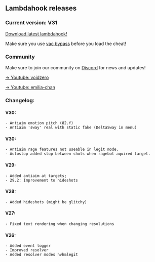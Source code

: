 ## Lambdahook releases

### Current version: V31

[Download latest lambdahook!](https://github.com/voidzero-development/voidzero-development.github.io/raw/main/Lambdav31.dll)

Make sure you use [vac bypass](https://github.com/danielkrupinski/VAC-Bypass-Loader) before you load the cheat!

### Community
Make sure to join our community on [Discord](https://discord.gg/b5q3m3bkbd) for news and updates!

[-> Youtube: voidzero](https://www.youtube.com/c/voidzero1337/)

[-> Youtube: emilia-chan](https://www.youtube.com/channel/UCFNwchKZrpjY1hcW8FjUbfQ)

### Changelog:

#### V30:
```
- Antiaim emotion pitch (82.f)
- Antiaim 'sway' real with static fake (DeltaSway in menu)
```

#### V30:
```
- Antiaim rage features not useable in legit mode.
- Autostop added stop between shots when ragebot aquired target.
```

#### V29:
```
- Added antiaim at targets;
- 29.2: Improvement to hideshots
```
#### V28:
```
- Added hideshots (might be glitchy)
```
#### V27:
```
- Fixed text rendering when changing resolutions
```
#### V26:
```
- Added event logger
- Improved resolver
- Added resolver modes hvh&legit
```

